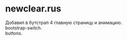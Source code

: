  # newclear.rus

Добавил в бутстрап 4 главную страницу и анимацию.<br>
bootstrap-switch.<br>
buttons.<br>
